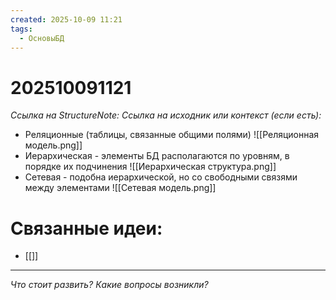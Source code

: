 ```yaml
---
created: 2025-10-09 11:21
tags:
  - ОсновыБД
---
```

# 202510091121
*Ссылка на StructureNote:*
*Ссылка на исходник или контекст (если есть):* 

- Реляционные (таблицы, связанные общими полями)
![[Реляционная модель.png]]
- Иерархическая - элементы БД располагаются по уровням, в порядке их подчинения
![[Иерархическая структура.png]]
- Сетевая - подобна иерархической, но со свободными связями между элементами
![[Сетевая модель.png]]

# Связанные идеи:
* [[]]
---

*Что стоит развить? Какие вопросы возникли?*